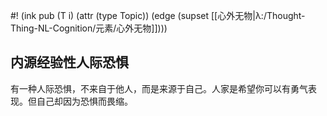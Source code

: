 #! (ink pub (T i) (attr (type Topic)) (edge (supset [[心外无物|λ:/Thought-Thing-NL-Cognition/元素/心外无物]])))

## 内源经验性人际恐惧

有一种人际恐惧，不来自于他人，而是来源于自己。人家是希望你可以有勇气表现。但自己却因为恐惧而畏缩。